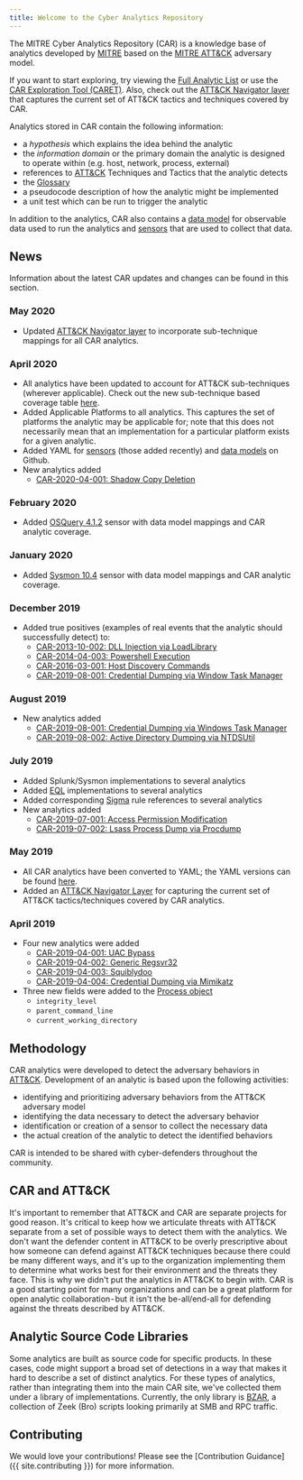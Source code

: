 ```yaml
---
title: Welcome to the Cyber Analytics Repository
---
```


The MITRE Cyber Analytics Repository (CAR) is a knowledge base of analytics developed by [MITRE](https://www.mitre.org) based on the [MITRE ATT&CK](https://attack.mitre.org/) adversary model.

If you want to start exploring, try viewing the [Full Analytic List](analytics) or use the [CAR Exploration Tool (CARET)](https://mitre-attack.github.io/caret/#/). Also, check out the [ATT&CK Navigator layer](https://mitre-attack.github.io/attack-navigator/beta/enterprise/#layerURL=https%3A%2F%2Fraw.githubusercontent.com%2Fmitre-attack%2Fcar%2Fmaster%2Fdocs%2Fcar_attack%2Fcar_attack.json) that captures the current set of ATT&CK tactics and techniques covered by CAR.

Analytics stored in CAR contain the following information:
* a *hypothesis* which explains the idea behind the analytic
* the *information domain* or the primary domain the analytic is designed to operate within (e.g. host, network, process, external)
* references to [ATT&CK](https://attack.mitre.org/) Techniques and Tactics that the analytic detects
* the [Glossary](Glossary)
* a pseudocode description of how the analytic might be implemented
* a unit test which can be run to trigger the analytic

In addition to the analytics, CAR also contains a [data model](data_model) for observable data used to run the analytics and [sensors](sensors) that are used to collect that data.

## News
Information about the latest CAR updates and changes can be found in this section.

### May 2020
* Updated [ATT&CK Navigator layer](https://mitre-attack.github.io/attack-navigator/beta/enterprise/#layerURL=https%3A%2F%2Fraw.githubusercontent.com%2Fmitre-attack%2Fcar%2Fmaster%2Fdocs%2Fcar_attack%2Fcar_attack.json) to incorporate sub-technique mappings for all CAR analytics.

### April 2020
* All analytics have been updated to account for ATT&CK sub-techniques (wherever applicable). Check out the new sub-technique based coverage table [here](/analytics/index.html#analytic-list-by-techniquesub-technique-coverage).
* Added Applicable Platforms to all analytics. This captures the set of platforms the analytic may be applicable for; note that this does not necessarily mean that an implementation for a particular platform exists for a given analytic.
* Added YAML for [sensors](https://github.com/mitre-attack/car/tree/master/sensors) (those added recently) and [data models](https://github.com/mitre-attack/car/tree/master/data_model) on Github.
* New analytics added
  * [CAR-2020-04-001: Shadow Copy Deletion](/analytics/CAR-2020-04-001)


### February 2020
* Added [OSQuery 4.1.2](/sensors/osquery_4.1.2) sensor with data model mappings and CAR analytic coverage.

### January 2020
* Added [Sysmon 10.4](/sensors/sysmon_10.4) sensor with data model mappings and CAR analytic coverage.

### December 2019
* Added true positives (examples of real events that the analytic should successfully detect) to:
  * [CAR-2013-10-002: DLL Injection via LoadLibrary](/analytics/CAR-2013-10-002)
  * [CAR-2014-04-003: Powershell Execution](/analytics/CAR-2014-04-003)
  * [CAR-2016-03-001: Host Discovery Commands](/analytics/CAR-2016-03-001)
  * [CAR-2019-08-001: Credential Dumping via Window Task Manager](/analytics/CAR-2019-08-001) 
  
### August 2019
* New analytics added
  * [CAR-2019-08-001: Credential Dumping via Windows Task Manager](/analytics/CAR-2019-08-001)
  * [CAR-2019-08-002: Active Directory Dumping via NTDSUtil](/analytics/CAR-2019-08-002)
    
### July 2019
* Added Splunk/Sysmon implementations to several analytics
* Added [EQL](https://eqllib.readthedocs.io/en/latest/index.html) implementations to several analytics
* Added corresponding [Sigma](https://github.com/Neo23x0/sigma) rule references to several analytics
* New analytics added
  * [CAR-2019-07-001: Access Permission Modification](/analytics/CAR-2019-07-001)
  * [CAR-2019-07-002: Lsass Process Dump via Procdump](/analytics/CAR-2019-07-002)


### May 2019
* All CAR analytics have been converted to YAML; the YAML versions can be found [here](https://github.com/mitre-attack/car/tree/master/analytics).
* Added an [ATT&CK Navigator Layer](https://mitre-attack.github.io/attack-navigator/enterprise/#layerURL=https%3A%2F%2Fraw.githubusercontent.com%2Fmitre-attack%2Fcar%2Fmaster%2Fdocs%2Fcar_attack%2Fcar_attack.json) for capturing the current set of ATT&CK tactics/techniques covered by CAR analytics.

### April 2019
* Four new analytics were added
  * [CAR-2019-04-001: UAC Bypass](/analytics/CAR-2019-04-001)
  * [CAR-2019-04-002: Generic Regsvr32](/analytics/CAR-2019-04-002)
  * [CAR-2019-04-003: Squiblydoo](/analytics/CAR-2019-04-003)
  * [CAR-2019-04-004: Credential Dumping via Mimikatz](/analytics/CAR-2019-04-004)
* Three new fields were added to the [Process object](/data_model/process)
  * `integrity_level`
  * `parent_command_line`
  * `current_working_directory`

## Methodology
CAR analytics were developed to detect the adversary behaviors in [ATT&CK](https://attack.mitre.org/). Development of an analytic is based upon the following activities: 
* identifying and prioritizing adversary behaviors from the ATT&CK adversary model 
* identifying the data necessary to detect the adversary behavior
* identification or creation of a sensor to collect the necessary data
* the actual creation of the analytic to detect the identified behaviors

CAR is intended to be shared with cyber-defenders throughout the community.

## CAR and ATT&CK

It's important to remember that ATT&CK and CAR are separate projects for good reason. It's critical to keep how we articulate threats with ATT&CK separate from a set of possible ways to detect them with the analytics. We don't want the defender content in ATT&CK to be overly prescriptive about how someone can defend against ATT&CK techniques because there could be many different ways, and it's up to the organization implementing them to determine what works best for their environment and the threats they face. This is why we didn't put the analytics in ATT&CK to begin with. CAR is a good starting point for many organizations and can be a great platform for open analytic collaboration - but it isn't the be-all/end-all for defending against the threats described by ATT&CK.

## Analytic Source Code Libraries

Some analytics are built as source code for specific products. In these cases, code might support a broad set of detections in a way that makes it hard to describe a set of distinct analytics. For these types of analytics, rather than integrating them into the main CAR site, we've collected them under a library of implementations. Currently, the only library is [BZAR](https://github.com/mitre-attack/bzar), a collection of Zeek (Bro) scripts looking primarily at SMB and RPC traffic.

## Contributing

We would love your contributions! Please see the [Contribution Guidance]({{ site.contributing }}) for more information.
